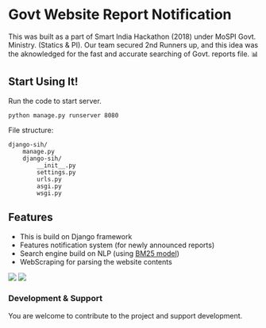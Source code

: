 # Govt Website Report Notification
This was built as a part of Smart India Hackathon (2018) under MoSPI Govt. Ministry. (Statics & PI). Our team secured 2nd Runners up, and this idea was the aknowledged for the fast and accurate searching of Govt. reports file. 📊

## Start Using It!
Run the code to start server.
```
python manage.py runserver 8080
```

File structure:
```
django-sih/
    manage.py
    django-sih/
        __init__.py
        settings.py
        urls.py
        asgi.py
        wsgi.py
```


## Features
- This is build on Django framework
- Features notification system (for newly announced reports)
- Search engine build on NLP (using [BM25 model](https://turi.com/learn/userguide/feature-engineering/bm25.html))
- WebScraping for parsing the website contents

<img src="https://raw.githubusercontent.com/geekykant/SIH-Project/master/screens/home.png?token=AaIbtlipvUksU6naAnlMqUZlgP9KTKQ5ks5ciSw7wA%3D%3D">

<img src="https://raw.githubusercontent.com/geekykant/SIH-Project/master/screens/database.png?token=AaIbtoe40oqAuut2H1t_mbY4CQn91gDrks5ciSyJwA%3D%3D">

### Development & Support
You are welcome to contribute to the project and support development.

